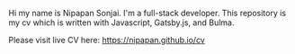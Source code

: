 Hi my name is Nipapan Sonjai. I'm a full-stack developer. 
This repository is my cv which is written with Javascript, Gatsby.js, and Bulma.

Please visit live CV here: https://nipapan.github.io/cv